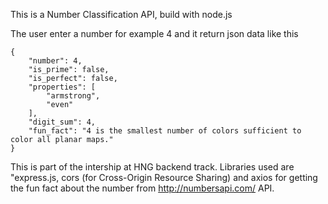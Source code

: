 This is a Number Classification API, build with node.js

The user enter a number for example 4 and it return json data like this
```
{
    "number": 4,
    "is_prime": false,
    "is_perfect": false,
    "properties": [
        "armstrong",
        "even"
    ],
    "digit_sum": 4,
    "fun_fact": "4 is the smallest number of colors sufficient to color all planar maps."
}
```

This is part of the intership at HNG backend track.
Libraries used are "express.js, cors (for Cross-Origin Resource Sharing) and axios for getting the fun fact about the number from http://numbersapi.com/ API.